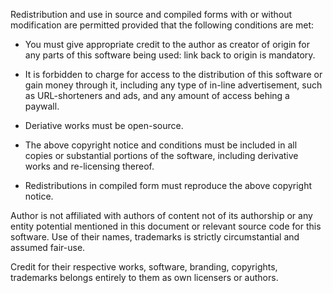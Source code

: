 Redistribution and use in source and compiled forms with or without modification are permitted provided that the following conditions are met:
 
* You must give appropriate credit to the author as creator of origin for any parts of this software being used: link back to origin is mandatory.

* It is forbidden to charge for access to the distribution of this software or gain money through it, including any type of in-line advertisement, such as URL-shorteners and ads, and any amount of access behing a paywall.

* Deriative works must be open-source.

* The above copyright notice and conditions must be included in all copies or substantial portions of the software, including derivative works and re-licensing thereof.

* Redistributions in compiled form must reproduce the above copyright notice. 

Author is not affiliated with authors of content not of its authorship or any entity potential mentioned in this document or relevant source code for this software. Use of their names, trademarks is strictly circumstantial and assumed fair-use.

Credit for their respective works, software, branding, copyrights, trademarks belongs entirely to them as own licensers or authors.
